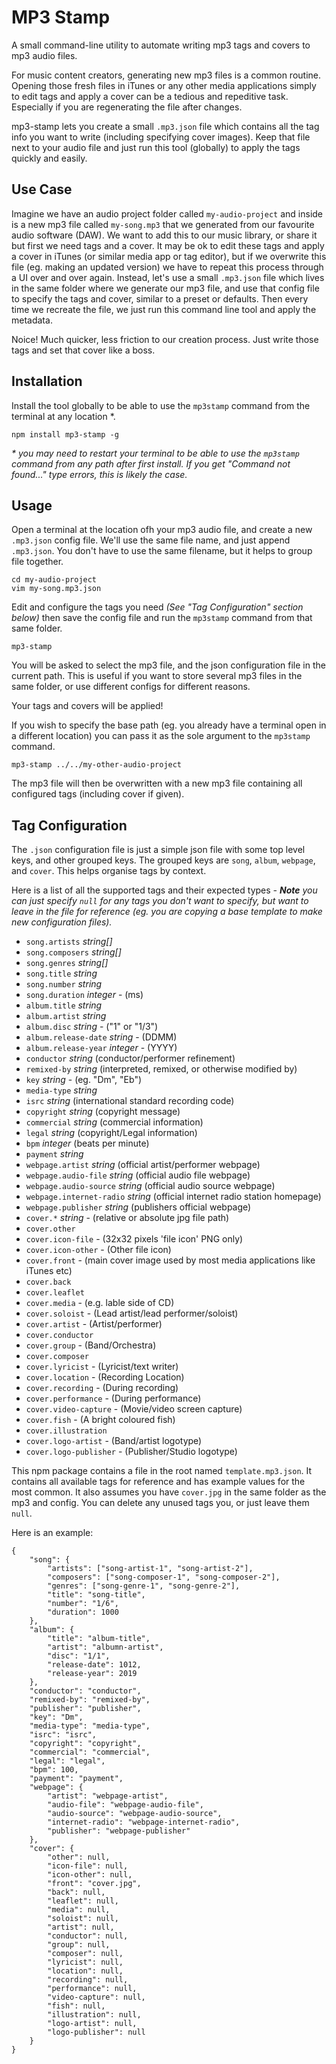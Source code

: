 # MP3 Stamp

A small command-line utility to automate writing mp3 tags and covers to mp3 audio files.

For music content creators, generating new mp3 files is a common routine. Opening those fresh files in iTunes or any other media applications simply to edit tags and apply a cover can be a tedious and repeditive task. Especially if you are regenerating the file after changes.

mp3-stamp lets you create a small `.mp3.json` file which contains all the tag info you want to write (including specifying cover images). Keep that file next to your audio file and just run this tool (globally) to apply the tags quickly and easily.

## Use Case

Imagine we have an audio project folder called `my-audio-project` and inside is a new mp3 file called `my-song.mp3` that we generated from our favourite audio software (DAW). We want to add this to our music library, or share it but first we need tags and a cover. It may be ok to edit these tags and apply a cover in iTunes (or similar media app or tag editor), but if we overwrite this file (eg. making an updated version) we have to repeat this process through a UI over and over again. Instead, let's use a small `.mp3.json` file which lives in the same folder where we generate our mp3 file, and use that config file to specify the tags and cover, similar to a preset or defaults. Then every time we recreate the file, we just run this command line tool and apply the metadata.

Noice! Much quicker, less friction to our creation process. Just write those tags and set that cover like a boss.

## Installation

Install the tool globally to be able to use the `mp3stamp` command from the terminal at any location *.

```
npm install mp3-stamp -g
```

*\* you may need to restart your terminal to be able to use the `mp3stamp` command from any path after first install. If you get "Command not found..." type errors, this is likely the case.*

## Usage

Open a terminal at the location ofh your mp3 audio file, and create a new `.mp3.json` config file. We'll use the same file name, and just append `.mp3.json`. You don't have to use the same filename, but it helps to group file together.

```
cd my-audio-project
vim my-song.mp3.json
```

Edit and configure the tags you need *(See "Tag Configuration" section below)* then save the config file and run the `mp3stamp` command from that same folder.

```
mp3-stamp
```

You will be asked to select the mp3 file, and the json configuration file in the current path. This is useful if you want to store several mp3 files in the same folder, or use different configs for different reasons.

Your tags and covers will be applied!

If you wish to specify the base path (eg. you already have a terminal open in a different location) you can pass it as the sole argument to the `mp3stamp` command.

```
mp3-stamp ../../my-other-audio-project
```

The mp3 file will then be overwritten with a new mp3 file containing all configured tags (including cover if given).

## Tag Configuration

The `.json` configuration file is just a simple json file with some top level keys, and other grouped keys. The grouped keys are `song`, `album`, `webpage`, and `cover`. This helps organise tags by context.

Here is a list of all the supported tags and their expected types *- **Note** you can just specify `null` for any tags you don't want to specify, but want to leave in the file for reference (eg. you are copying a base template to make new configuration files).*

* `song.artists` *string[]*
* `song.composers` *string[]*
* `song.genres` *string[]*
* `song.title` *string*
* `song.number` *string*
* `song.duration` *integer* - (ms)
* `album.title` *string*
* `album.artist` *string*
* `album.disc` *string* - ("1" or "1/3")
* `album.release-date` *string* - (DDMM)
* `album.release-year` *integer* - (YYYY)
* `conductor` *string* (conductor/performer refinement)
* `remixed-by` *string* (interpreted, remixed, or otherwise modified by)
* `key` *string* - (eg. "Dm", "Eb")
* `media-type` *string*
* `isrc` *string* (international standard recording code)
* `copyright` *string* (copyright message)
* `commercial` *string* (commercial information)
* `legal` *string* (copyright/Legal information)
* `bpm` *integer* (beats per minute)
* `payment` *string*
* `webpage.artist` *string* (official artist/performer webpage)
* `webpage.audio-file` *string* (official audio file webpage)
* `webpage.audio-source` *string* (official audio source webpage)
* `webpage.internet-radio` *string* (official internet radio station homepage)
* `webpage.publisher` *string* (publishers official webpage)
* `cover.*` *string* - (relative or absolute jpg file path)
* `cover.other`
* `cover.icon-file` - (32x32 pixels 'file icon' PNG only)
* `cover.icon-other` - (Other file icon)
* `cover.front` - (main cover image used by most media applications like iTunes etc)
* `cover.back`
* `cover.leaflet`
* `cover.media` - (e.g. lable side of CD)
* `cover.soloist` - (Lead artist/lead performer/soloist)
* `cover.artist` - (Artist/performer)
* `cover.conductor`
* `cover.group` - (Band/Orchestra)
* `cover.composer`
* `cover.lyricist` - (Lyricist/text writer)
* `cover.location` - (Recording Location)
* `cover.recording` - (During recording)
* `cover.performance` - (During performance)
* `cover.video-capture` - (Movie/video screen capture)
* `cover.fish` - (A bright coloured fish)
* `cover.illustration`
* `cover.logo-artist` - (Band/artist logotype)
* `cover.logo-publisher` - (Publisher/Studio logotype)

This npm package contains a file in the root named `template.mp3.json`. It contains all available tags for reference and has example values for the most common. It also assumes you have `cover.jpg` in the same folder as the mp3 and config. You can delete any unused tags you, or just leave them `null`.

Here is an example:

```
{
    "song": {
        "artists": ["song-artist-1", "song-artist-2"],
        "composers": ["song-composer-1", "song-composer-2"],
        "genres": ["song-genre-1", "song-genre-2"],
        "title": "song-title",
        "number": "1/6",
        "duration": 1000
    },
    "album": {
        "title": "album-title",
        "artist": "albumn-artist",
        "disc": "1/1",
        "release-date": 1012,
        "release-year": 2019
    },
    "conductor": "conductor",
    "remixed-by": "remixed-by",
    "publisher": "publisher",
    "key": "Dm",
    "media-type": "media-type",
    "isrc": "isrc",
    "copyright": "copyright",
    "commercial": "commercial",
    "legal": "legal",
    "bpm": 100,
    "payment": "payment",
    "webpage": {
        "artist": "webpage-artist",
        "audio-file": "webpage-audio-file",
        "audio-source": "webpage-audio-source",
        "internet-radio": "webpage-internet-radio",
        "publisher": "webpage-publisher"
    },
    "cover": {
        "other": null,
        "icon-file": null,
        "icon-other": null,
        "front": "cover.jpg",
        "back": null,
        "leaflet": null,
        "media": null,
        "soloist": null,
        "artist": null,
        "conductor": null,
        "group": null,
        "composer": null,
        "lyricist": null,
        "location": null,
        "recording": null,
        "performance": null,
        "video-capture": null,
        "fish": null,
        "illustration": null,
        "logo-artist": null,
        "logo-publisher": null
    }
}
```